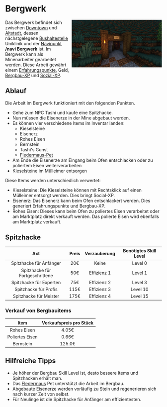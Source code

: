 # Bergwerk


<img align="right" width="290" eight="290" src="../../../assets/image/nebenjobs/bergwerk.png">



Das Bergwerk befindet sich zwischen [Downtown](../../pages/gebiete/downtown.md) und [Altstadt](../../pages/gebiete/altstadt.md), dessen nächstgelegene [Bushaltestelle](../../pages/öpnv/bus.md) Uniklinik und der [Navipunkt](../../pages/allgemein/navigation.md) **/navi Bergwerk** ist.
Im Bergwerk kann als Minenarbeiter gearbeitet werden. Diese Arbeit gewährt einem [Erfahrungspunkte](../../pages/allgemein/level.md), Geld, [Bergbau-XP](../../pages/skills/bergbau.md) und [Sozial-XP](../../pages/skills/social.md). 

## Ablauf

Die Arbeit im Bergwerk funktioniert mit den folgenden Punkten.

- Gehe zum NPC Tashi und kaufe eine Spitzhacke. 
- Nun müssen die Eisenerze in der Mine abgebaut werden.
- Es können vier verschiedene Items im Inventar landen:
  - Kieselsteine 
  - Eisenerz
  - Rohes Eisen
  - Bernstein
  - Tashi's Gunst
  - [Fledermaus-Pet](../../pages/skills/social.md)
- Am Ende die Eisenerze am Eingang beim Ofen entschlacken oder zu poliertem Eisen weiterverarbeiten
- Kieselsteine im Mülleimer entsorgen


Diese Items werden unterschiedlich verwertet: 

* Kieselsteine: Die Kieselsteine können mit Rechtsklick auf einen Mülleimer entsorgt werden. Dies bringt Social-XP.
* Eisenerz: Das Eisenerz kann beim Ofen entschlackert werden. Dies generiert Erfahrungspunkte und Bergbau-XP.
* Rohes Eisen: Dieses kann beim Ofen zu poliertes Eisen verarbeitet oder am Marktplatz direkt verkauft werden. Das polierte Eisen wird ebenfalls am Marktplatz verkauft.

## Spitzhacke

| Axt | Preis | Verzauberung | Benötígtes Skill Level |
| :-: | :-: | :-: | :-: |
| Spitzhacke für Anfänger | 20€ | Keine | Level 0 |
| Spitzhacke für Fortgeschrittene | 50€ | Effizienz 1 | Level 1 |
| Spitzhacke für Experten | 75€ | Effizienz 2 | Level 3 |
| Spitzhacke für Profis | 115€ | Effizienz 3 | Level 10 |
| Spitzhacke für Meister | 175€ | Effizienz 4 | Level 15 |

### Verkauf von Bergbauitems

| Item | Verkaufspreis pro Stück |
|:-:|:-:|
| Rohes Eisen | 4.05€ |
| Poliertes Eisen | 0.66€ |
| Bernstein | 125.0€ |

## Hilfreiche Tipps

* Je höher der Bergbau Skill Level ist, desto bessere Items und Spitzhacken erhält man.
* Das [Fledermaus](../../pages/pets/fledermaus.md) Pet unterstützt die Arbeit im Bergbau.
* Abgebaute Eisenerze werden vorläufig zu Stein und regenerieren sich nach kurzer Zeit von selbst.
* Für Neulinge ist die Spitzhacke für Anfänger am effizientesten.
